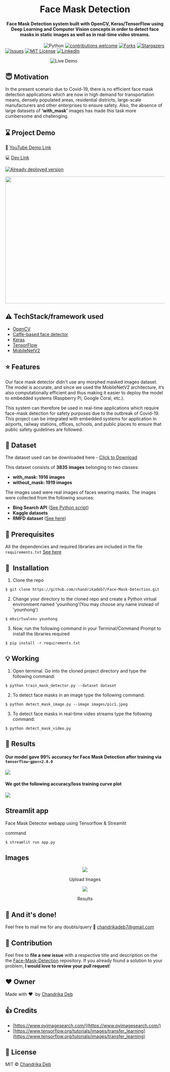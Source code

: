 <h1 align="center">Face Mask Detection</h1>

<div align= "center">
  <h4>Face Mask Detection system built with OpenCV, Keras/TensorFlow using Deep Learning and Computer Vision concepts in order to detect face masks in static images as well as in real-time video streams.</h4>
</div>

&nbsp;&nbsp;&nbsp;&nbsp;&nbsp;&nbsp;&nbsp;&nbsp;&nbsp;&nbsp;&nbsp;&nbsp;&nbsp;&nbsp;&nbsp;&nbsp;&nbsp;&nbsp;&nbsp;&nbsp;&nbsp;&nbsp;&nbsp;&nbsp;&nbsp;&nbsp;&nbsp;&nbsp;&nbsp;&nbsp;
![Python](https://img.shields.io/badge/python-v3.6+-blue.svg)
[![contributions welcome](https://img.shields.io/badge/contributions-welcome-brightgreen.svg?style=flat)](https://github.com/chandrikadeb7/Face-Mask-Detection/issues)
[![Forks](https://img.shields.io/github/forks/chandrikadeb7/Face-Mask-Detection.svg?logo=github)](https://github.com/chandrikadeb7/Face-Mask-Detection/network/members)
[![Stargazers](https://img.shields.io/github/stars/chandrikadeb7/Face-Mask-Detection.svg?logo=github)](https://github.com/chandrikadeb7/Face-Mask-Detection/stargazers)
[![Issues](https://img.shields.io/github/issues/chandrikadeb7/Face-Mask-Detection.svg?logo=github)](https://github.com/chandrikadeb7/Face-Mask-Detection/issues)
[![MIT License](https://img.shields.io/github/license/chandrikadeb7/Face-Mask-Detection.svg?style=flat-square)](https://github.com/chandrikadeb7/Face-Mask-Detection/blob/master/LICENSE)
[![LinkedIn](https://img.shields.io/badge/-LinkedIn-black.svg?style=flat-square&logo=linkedin&colorB=555)](https://www.linkedin.com/in/chandrika-deb/)


&nbsp;&nbsp;&nbsp;&nbsp;&nbsp;&nbsp;&nbsp;&nbsp;&nbsp;&nbsp;&nbsp;&nbsp;&nbsp;&nbsp;&nbsp;&nbsp;&nbsp;&nbsp;&nbsp;&nbsp;&nbsp;&nbsp;&nbsp;&nbsp;&nbsp;&nbsp;&nbsp;&nbsp;&nbsp;&nbsp;&nbsp;&nbsp;&nbsp;&nbsp;&nbsp;
![Live Demo](https://github.com/chandrikadeb7/Face-Mask-Detection/blob/master/Readme_images/Demo.gif)



## :innocent: Motivation
In the present scenario due to Covid-19, there is no efficient face mask detection applications which are now in high demand for transportation means, densely populated areas, residential districts, large-scale manufacturers and other enterprises to ensure safety. Also, the absence of large datasets of __‘with_mask’__ images has made this task more cumbersome and challenging. 

 
## :hourglass: Project Demo
:movie_camera: [YouTube Demo Link](https://www.youtube.com/watch?v=AAkNyZlUae0)

:computer: [Dev Link](https://dev.to/chandrikadeb7/face-mask-detection-my-major-project-3fj3)

[![Already deployed version](https://raw.githubusercontent.com/vasantvohra/TrashNet/master/hr.svg)](https://face-mask--detection-app.herokuapp.com/)



<p align="center"><img src="https://github.com/chandrikadeb7/Face-Mask-Detection/blob/master/Readme_images/Screen%20Shot%202020-05-14%20at%208.49.06%20PM.png" width="700" height="400"></p>


## :warning: TechStack/framework used

- [OpenCV](https://opencv.org/)
- [Caffe-based face detector](https://caffe.berkeleyvision.org/)
- [Keras](https://keras.io/)
- [TensorFlow](https://www.tensorflow.org/)
- [MobileNetV2](https://arxiv.org/abs/1801.04381)

## :star: Features
Our face mask detector didn't use any morphed masked images dataset. The model is accurate, and since we used the MobileNetV2 architecture, it’s also computationally efficient and thus making it easier to deploy the model to embedded systems (Raspberry Pi, Google Coral, etc.).

This system can therefore be used in real-time applications which require face-mask detection for safety purposes due to the outbreak of Covid-19. This project can be integrated with embedded systems for application in airports, railway stations, offices, schools, and public places to ensure that public safety guidelines are followed.

## :file_folder: Dataset
The dataset used can be downloaded here - [Click to Download](https://drive.google.com/drive/folders/1XDte2DL2Mf_hw4NsmGst7QtYoU7sMBVG?usp=sharing)

This dataset consists of __3835 images__ belonging to two classes:
*	__with_mask: 1916 images__
*	__without_mask: 1919 images__

The images used were real images of faces wearing masks. The images were collected from the following sources:

* __Bing Search API__ ([See Python script](https://github.com/chandrikadeb7/Face-Mask-Detection/blob/master/search.py))
* __Kaggle datasets__ 
* __RMFD dataset__ ([See here](https://github.com/X-zhangyang/Real-World-Masked-Face-Dataset))

## :key: Prerequisites

All the dependencies and required libraries are included in the file <code>requirements.txt</code> [See here](https://github.com/chandrikadeb7/Face-Mask-Detection/blob/master/requirements.txt)

## 🚀&nbsp; Installation
1. Clone the repo
```
$ git clone https://github.com/chandrikadeb7/Face-Mask-Detection.git
```

2. Change your directory to the cloned repo and create a Python virtual environment named 'younhong'(You may choose any name instead of 'younhong')
```
$ mkvirtualenv younhong
```

3. Now, run the following command in your Terminal/Command Prompt to install the libraries required
```
$ pip install -r requirements.txt
```

## :bulb: Working

1. Open terminal. Go into the cloned project directory and type the following command:
```
$ python train_mask_detector.py --dataset dataset
```

2. To detect face masks in an image type the following command: 
```
$ python detect_mask_image.py --image images/pic1.jpeg
```

3. To detect face masks in real-time video streams type the following command:
```
$ python detect_mask_video.py 
```
## :key: Results

#### Our model gave 99% accuracy for Face Mask Detection after training via <code>tensorflow-gpu==2.0.0</code>

![](https://github.com/Younhong/COVID19-Mask-Detection-Model/blob/master/snapshot/result-report.png)

#### We got the following accuracy/loss training curve plot
![](https://github.com/younhong/COVID19-Mask-Detection-Model/blob/master/plot.png)

## Streamlit app

Face Mask Detector webapp using Tensorflow & Streamlit

command
```
$ streamlit run app.py 
```
## Images

<p align="center">
  <img src="Readme_images/1.PNG">
</p>
<p align="center">Upload Images</p>

<p align="center">
  <img src="Readme_images/2.PNG">
</p>
<p align="center">Results</p>

## :clap: And it's done!
Feel free to mail me for any doubts/query 
:email: chandrikadeb7@gmail.com

## :handshake: Contribution
Feel free to **file a new issue** with a respective title and description on the the [Face-Mask-Detection](https://github.com/chandrikadeb7/Face-Mask-Detection/issues) repository. If you already found a solution to your problem, **I would love to review your pull request**! 

## :heart: Owner
Made with :heart:&nbsp;  by [Chandrika Deb](https://github.com/chandrikadeb7)

## :+1: Credits
* [https://www.pyimagesearch.com/](https://www.pyimagesearch.com/)
* [https://www.tensorflow.org/tutorials/images/transfer_learning](https://www.tensorflow.org/tutorials/images/transfer_learning)

## :eyes: License
MIT © [Chandrika Deb](https://github.com/chandrikadeb7/Face-Mask-Detection/blob/master/LICENSE)
